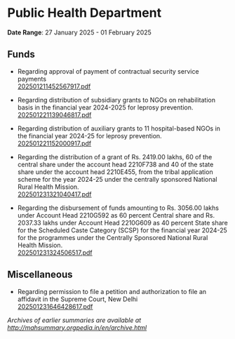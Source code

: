 # Public Health Department

**Date Range**: 27 January 2025 - 01 February 2025


## Funds
- Regarding approval of payment of contractual security service payments\
  [202501211452567917.pdf](https://gr.maharashtra.gov.in/Site/Upload/Government%20Resolutions/English/202501211452567917.pdf)

- Regarding distribution of subsidiary grants to NGOs on rehabilitation basis in the financial year 2024-2025 for leprosy prevention.\
  [202501221139046817.pdf](https://gr.maharashtra.gov.in/Site/Upload/Government%20Resolutions/English/202501221139046817.pdf)

- Regarding distribution of auxiliary grants to 11 hospital-based NGOs in the financial year 2024-25 for leprosy prevention.\
  [202501221152000917.pdf](https://gr.maharashtra.gov.in/Site/Upload/Government%20Resolutions/English/202501221152000917.pdf)

- Regarding the distribution of a grant of Rs. 2419.00 lakhs, 60 of the central share under the account head 2210F738 and 40 of the state share under the account head 2210E455, from the tribal application scheme for the year 2024-25 under the centrally sponsored National Rural Health Mission.\
  [202501231321040417.pdf](https://gr.maharashtra.gov.in/Site/Upload/Government%20Resolutions/English/202501231321040417.pdf)

- Regarding the disbursement of funds amounting to Rs. 3056.00 lakhs under Account Head 2210G592 as 60 percent Central share and Rs. 2037.33 lakhs under Account Head 2210G609 as 40 percent State share for the Scheduled Caste Category (SCSP) for the financial year 2024-25 for the programmes under the Centrally Sponsored National Rural Health Mission.\
  [202501231324506517.pdf](https://gr.maharashtra.gov.in/Site/Upload/Government%20Resolutions/English/202501231324506517.pdf)

## Miscellaneous
- Regarding permission to file a petition and authorization to file an affidavit in the Supreme Court, New Delhi\
  [202501231646428617.pdf](https://gr.maharashtra.gov.in/Site/Upload/Government%20Resolutions/English/202501231646428617.pdf)


*Archives of earlier summaries are available at http://mahsummary.orgpedia.in/en/archive.html*